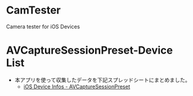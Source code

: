 CamTester
=========

Camera tester for iOS Devices


AVCaptureSessionPreset-Device List
=========

* 本アプリを使って収集したデータを下記スプレッドシートにまとめました。
  * [iOS Device Infos - AVCaptureSessionPreset](https://docs.google.com/spreadsheets/d/1Mf05RvJ5loza9DrmRaL8BlAZiVUgEYnPPAeeUPqtrmM/edit?usp=sharing "iOS Device Infos - AVCaptureSessionPreset")

